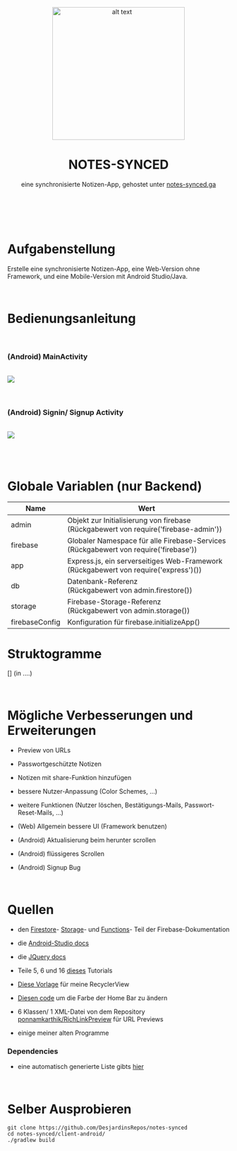 <p align="center">
   <img src="https://i.pinimg.com/originals/91/f3/e0/91f3e06d665633d6aa79b33f941739f4.png" alt="alt text" width="300"/>
   <h1 align="center">NOTES-SYNCED</h1>
   <p align="center">eine synchronisierte Notizen-App, gehostet unter <a href="https://notes-synced.web.app">notes-synced.ga</a></p>
   <br/><br/><br/><br/>
</p>


# Aufgabenstellung

Erstelle eine synchronisierte Notizen-App, eine Web-Version ohne Framework, und eine Mobile-Version mit Android Studio/Java.



<br/>

# Bedienungsanleitung
<br/>

### (Android) MainActivity
<br/>
<img src="https://firebasestorage.googleapis.com/v0/b/notes-synced.appspot.com/o/info-main.png?alt=media&token=12295342-55b5-41ce-8932-62676e49faaa"/>
<br/><br/><br/>

### (Android) Signin/ Signup Activity
<br/>
<img src="https://firebasestorage.googleapis.com/v0/b/notes-synced.appspot.com/o/info-anmelden.png?alt=media&token=90af8a21-7db6-4e40-8d74-f059bf78d65f"/>
<br/><br/><br/>

<br/>

# Globale Variablen (nur Backend)

| Name           | Wert                                            |
|----------------|-------------------------------------------------|
| admin          | Objekt zur Initialisierung von firebase <br/> (Rückgabewert von require('firebase-admin'))|
| firebase       | Globaler Namespace für alle Firebase-Services <br/> (Rückgabewert von require('firebase'))|
| app            | Express.js, ein serverseitiges Web-Framework <br/> (Rückgabewert von require('express')())|
| db             | Datenbank-Referenz <br/> (Rückgabewert von admin.firestore())|
| storage        | Firebase-Storage-Referenz <br/> (Rückgabewert von admin.storage())|
| firebaseConfig | Konfiguration für firebase.initializeApp() |


# Struktogramme
[] (in ....)



<br/>

# Mögliche Verbesserungen und Erweiterungen

- Preview von URLs

- Passwortgeschützte Notizen

- Notizen mit share-Funktion hinzufügen

- bessere Nutzer-Anpassung (Color Schemes, ...)

- weitere Funktionen (Nutzer löschen, Bestätigungs-Mails, Passwort-Reset-Mails, ...)

- (Web)     Allgemein bessere UI (Framework benutzen)

- (Android) Aktualisierung beim herunter scrollen

- (Android) flüssigeres Scrollen

- (Android) Signup Bug


<br/>

# Quellen

- den [Firestore](https://firebase.google.com/docs/firestore)- [Storage](https://firebase.google.com/docs/storage)- und [Functions](https://firebase.google.com/docs/functions)- Teil der Firebase-Dokumentation

- die [Android-Studio docs](https://developer.android.com/docs)

- die [JQuery docs](https://jquery.com/)

- Teile 5, 6 und 16 [dieses](https://www.youtube.com/watch?v=hVJe51Z67Bo&list=PLdHg5T0SNpN2NimxW3piNqEVBWtXcraz-&index=1) Tutorials

- [Diese Vorlage](https://stackoverflow.com/questions/40584424/simple-android-recyclerview-example) für meine RecyclerView

- [Diesen code](https://stackoverflow.com/questions/27839105/android-lollipop-change-navigation-bar-color) um die Farbe der Home Bar zu ändern

- 6 Klassen/ 1 XML-Datei von dem Repository [ponnamkarthik/RichLinkPreview](https://github.com/ponnamkarthik/RichLinkPreview) für URL Previews

- einige meiner alten Programme

### Dependencies

- eine automatisch generierte Liste gibts [hier](https://github.com/DesjardinsRepos/notes-synced/network/dependencies)



<br/>

# Selber Ausprobieren

    git clone https://github.com/DesjardinsRepos/notes-synced
    cd notes-synced/client-android/
    ./gradlew build
